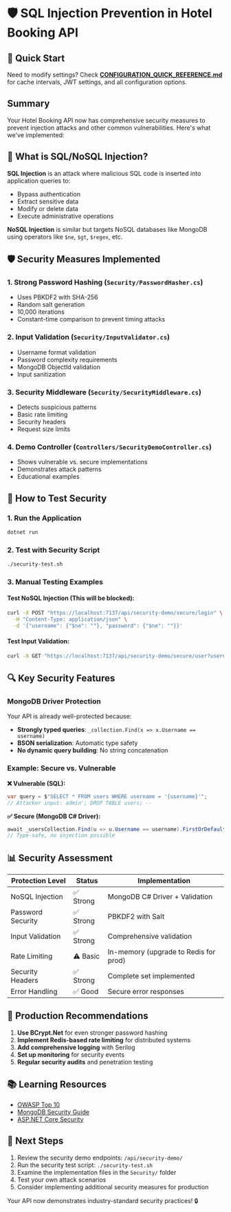 # 🛡️ SQL Injection Prevention in Hotel Booking API

## 🚀 **Quick Start**

Need to modify settings? Check **[CONFIGURATION_QUICK_REFERENCE.md](./CONFIGURATION_QUICK_REFERENCE.md)** for cache intervals, JWT settings, and all configuration options.

## Summary

Your Hotel Booking API now has comprehensive security measures to prevent injection attacks and other common vulnerabilities. Here's what we've implemented:

## 🎯 What is SQL/NoSQL Injection?

**SQL Injection** is an attack where malicious SQL code is inserted into application queries to:
- Bypass authentication
- Extract sensitive data
- Modify or delete data
- Execute administrative operations

**NoSQL Injection** is similar but targets NoSQL databases like MongoDB using operators like `$ne`, `$gt`, `$regex`, etc.

## 🛡️ Security Measures Implemented

### 1. **Strong Password Hashing** (`Security/PasswordHasher.cs`)
- Uses PBKDF2 with SHA-256
- Random salt generation
- 10,000 iterations
- Constant-time comparison to prevent timing attacks

### 2. **Input Validation** (`Security/InputValidator.cs`)
- Username format validation
- Password complexity requirements
- MongoDB ObjectId validation
- Input sanitization

### 3. **Security Middleware** (`Security/SecurityMiddleware.cs`)
- Detects suspicious patterns
- Basic rate limiting
- Security headers
- Request size limits

### 4. **Demo Controller** (`Controllers/SecurityDemoController.cs`)
- Shows vulnerable vs. secure implementations
- Demonstrates attack patterns
- Educational examples

## 🧪 How to Test Security

### 1. Run the Application
```bash
dotnet run
```

### 2. Test with Security Script
```bash
./security-test.sh
```

### 3. Manual Testing Examples

#### Test NoSQL Injection (This will be blocked):
```bash
curl -X POST "https://localhost:7137/api/security-demo/secure/login" \
  -H "Content-Type: application/json" \
  -d '{"username": {"$ne": ""}, "password": {"$ne": ""}}'
```

#### Test Input Validation:
```bash
curl -X GET "https://localhost:7137/api/security-demo/secure/user?username=<script>alert('xss')</script>"
```

## 🔍 Key Security Features

### MongoDB Driver Protection
Your API is already well-protected because:
- **Strongly typed queries**: `_collection.Find(x => x.Username == username)`
- **BSON serialization**: Automatic type safety
- **No dynamic query building**: No string concatenation

### Example: Secure vs. Vulnerable

**❌ Vulnerable (SQL):**
```csharp
var query = $"SELECT * FROM users WHERE username = '{username}'";
// Attacker input: admin'; DROP TABLE users; --
```

**✅ Secure (MongoDB C# Driver):**
```csharp
await _usersCollection.Find(u => u.Username == username).FirstOrDefaultAsync();
// Type-safe, no injection possible
```

## 📊 Security Assessment

| Protection Level | Status | Implementation |
|------------------|--------|----------------|
| NoSQL Injection | ✅ Strong | MongoDB C# Driver + Validation |
| Password Security | ✅ Strong | PBKDF2 with Salt |
| Input Validation | ✅ Strong | Comprehensive validation |
| Rate Limiting | ⚠️ Basic | In-memory (upgrade to Redis for prod) |
| Security Headers | ✅ Strong | Complete set implemented |
| Error Handling | ✅ Good | Secure error responses |

## 🚀 Production Recommendations

1. **Use BCrypt.Net** for even stronger password hashing
2. **Implement Redis-based rate limiting** for distributed systems
3. **Add comprehensive logging** with Serilog
4. **Set up monitoring** for security events
5. **Regular security audits** and penetration testing

## 📚 Learning Resources

- [OWASP Top 10](https://owasp.org/www-project-top-ten/)
- [MongoDB Security Guide](https://docs.mongodb.com/manual/security/)
- [ASP.NET Core Security](https://docs.microsoft.com/en-us/aspnet/core/security/)

## 🎉 Next Steps

1. Review the security demo endpoints: `/api/security-demo/`
2. Run the security test script: `./security-test.sh`
3. Examine the implementation files in the `Security/` folder
4. Test your own attack scenarios
5. Consider implementing additional security measures for production

Your API now demonstrates industry-standard security practices! 🔒
